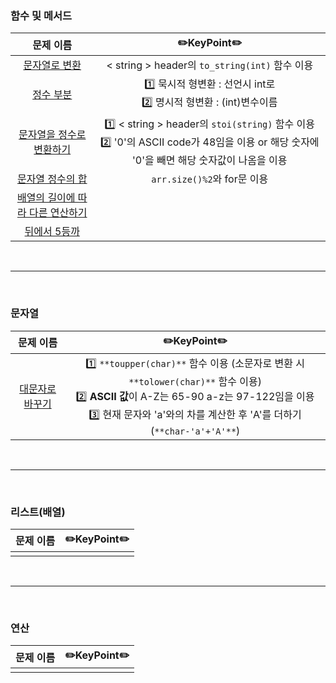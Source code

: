### 함수 및 메서드 

|문제 이름| ✏️KeyPoint✏️|        
| :-----: | :-----: |         
| <a href="https://github.com/juijeong8324/codingStudy/tree/programmers/Lv.0/%ED%95%A8%EC%88%98(%EB%A9%94%EC%84%9C%EB%93%9C)/%EB%AC%B8%EC%9E%90%EC%97%B4%EB%A1%9C%20%EB%B3%80%ED%99%98">문자열로 변환</a> | < string > header의 ```to_string(int)``` 함수 이용 |
| <a href="">정수 부분</a> |1️⃣ 묵시적 형변환 : 선언시 int로 <br> 2️⃣ 명시적 형변환 : (int)변수이름 |
| <a href="">문자열을 정수로 변환하기</a> |1️⃣ < string > header의 ```stoi(string)``` 함수 이용 <br> 2️⃣ '0'의 ASCII code가 48임을 이용 or 해당 숫자에 '0'을 빼면 해당 숫자값이 나옴을 이용|
| <a href="">문자열 정수의 합</a> |```arr.size()%2```와 for문 이용|
| <a href="">배열의 길이에 따라 다른 연산하기</a> ||
| <a href="">뒤에서 5등까</a> ||

<br>

---

<br>

### 문자열 

|문제 이름| ✏️KeyPoint✏️ |        
| :-----: | :-----: |  
| <a href="">대문자로 바꾸기</a> | 1️⃣ ```**toupper(char)**``` 함수 이용 (소문자로 변환 시 ```**tolower(char)**``` 함수 이용) <br> 2️⃣ **ASCII 값**이 A-Z는 65-90 a-z는 97-122임을 이용 <br> 3️⃣ 현재 문자와 'a'와의 차를 계산한 후 'A'를 더하기 (```**char-'a'+'A'**```)|

<br>

---

<br>

### 리스트(배열)
|문제 이름| ✏️KeyPoint✏️ |        
| :-----: | :-----: | 
|||

<br>

---

<br>

### 연산
|문제 이름| ✏️KeyPoint✏️ |        
| :-----: | :-----: | 
|||
